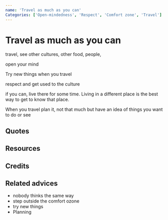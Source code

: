 ```yaml
---
name: 'Travel as much as you can'
Categories: ['Open-mindedness', 'Respect', 'Comfort zone', 'Travel']
---
```

# Travel as much as you can

travel, see other cultures, other food, people,

open your mind

Try new things when you travel

respect and get used to the culture

if you can, live there for some time. Living in a different place is the best way to get to know that place.

When you travel plan it, not that much but have an idea of  things you want to do or see

## Quotes

## Resources

## Credits

## Related advices

- nobody thinks the same way
- step outside the comfort ozone
- try new things
- Planning
